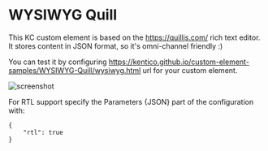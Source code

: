 # WYSIWYG Quill

This KC custom element is based on the https://quilljs.com/ rich text editor.
It stores content in JSON format, so it's omni-channel friendly :)

You can test it by configuring https://kentico.github.io/custom-element-samples/WYSIWYG-Quill/wysiwyg.html url for your custom element.

![screenshot](https://amend.cz/wysiwyg/wysiwyg.png)

For RTL support specify the Parameters {JSON} part of the configuration with:
```
{
    "rtl": true
}
```
